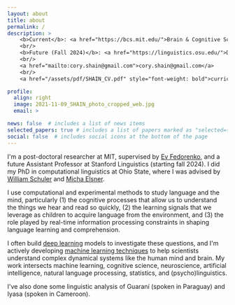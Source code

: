 ```yaml
---
layout: about
title: about
permalink: /
description: >
    <b>Current</b>: <a href="https://bcs.mit.edu/">Brain & Cognitive Sciences, MIT</a>
    <br/>
    <b>Future (Fall 2024)</b>: <a href="https://linguistics.osu.edu/">Department of Linguistics, Stanford</a>
    <br/>
    <a href="mailto:cory.shain@gmail.com">cory.shain@gmail.com</a>
    <br/>
    <a href="/assets/pdf/SHAIN_CV.pdf" style="font-weight: bold">curriculum vitae</a>

profile:
  align: right
  image: 2021-11-09_SHAIN_photo_cropped_web.jpg
  email: >

news: false  # includes a list of news items
selected_papers: true # includes a list of papers marked as "selected={true}"
social: false  # includes social icons at the bottom of the page
---
```


I'm a post-doctoral researcher at MIT, supervised by [Ev Fedorenko](https://evlab.mit.edu/),
and a future Assistant Professor at Stanford Linguistics (starting fall 2024).
I did my PhD in computational linguistics at Ohio State, where I was advised by
[William Schuler](https://www.asc.ohio-state.edu/schuler.77/) and
[Micha Elsner](https://u.osu.edu/elsner.14/).

I use computational and experimental methods to study language and the mind, particularly
(1) the cognitive processes that allow us to understand the things we hear and read so
quickly, (2) the learning signals that we leverage as children to acquire language from
the environment, and (3) the role played by real-time information processing constraints
in shaping language learning and comprehension.

I often build [deep learning](https://en.wikipedia.org/wiki/Deep_learning) models to
investigate these questions, and I'm actively developing
[machine learning techniques](https://coryshain.github.io/projects/cdr_project/) to help
scientists understand complex dynamical systems like the human mind and brain. My work
intersects machine learning, cognitive science, neuroscience, artificial intelligence,
natural language processing, statistics, and (psycho)linguistics.

I've also done some linguistic analysis of Guaraní (spoken in Paraguay) and Iyasa
(spoken in Cameroon).
